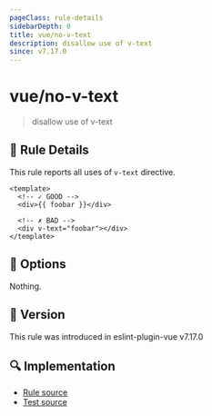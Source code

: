 ```yaml
---
pageClass: rule-details
sidebarDepth: 0
title: vue/no-v-text
description: disallow use of v-text
since: v7.17.0
---
```


# vue/no-v-text

> disallow use of v-text

## :book: Rule Details

This rule reports all uses of `v-text` directive.

<eslint-code-block :rules="{'vue/no-v-text': ['error']}">

```vue
<template>
  <!-- ✓ GOOD -->
  <div>{{ foobar }}</div>

  <!-- ✗ BAD -->
  <div v-text="foobar"></div>
</template>
```

</eslint-code-block>

## :wrench: Options

Nothing.

## :rocket: Version

This rule was introduced in eslint-plugin-vue v7.17.0

## :mag: Implementation

- [Rule source](https://github.com/vuejs/eslint-plugin-vue/blob/master/lib/rules/no-v-text.js)
- [Test source](https://github.com/vuejs/eslint-plugin-vue/blob/master/tests/lib/rules/no-v-text.js)
